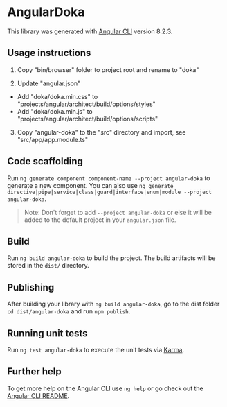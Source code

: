 # AngularDoka

This library was generated with [Angular CLI](https://github.com/angular/angular-cli) version 8.2.3.

## Usage instructions

1. Copy "bin/browser" folder to project root and rename to "doka"

2. Update "angular.json"

- Add "doka/doka.min.css" to "projects/angular/architect/build/options/styles"
- Add "doka/doka.min.js" to "projects/angular/architect/build/options/scripts"

3. Copy "angular-doka" to the "src" directory and import, see "src/app/app.module.ts"



## Code scaffolding

Run `ng generate component component-name --project angular-doka` to generate a new component. You can also use `ng generate directive|pipe|service|class|guard|interface|enum|module --project angular-doka`.
> Note: Don't forget to add `--project angular-doka` or else it will be added to the default project in your `angular.json` file. 


## Build

Run `ng build angular-doka` to build the project. The build artifacts will be stored in the `dist/` directory.


## Publishing

After building your library with `ng build angular-doka`, go to the dist folder `cd dist/angular-doka` and run `npm publish`.

## Running unit tests

Run `ng test angular-doka` to execute the unit tests via [Karma](https://karma-runner.github.io).

## Further help

To get more help on the Angular CLI use `ng help` or go check out the [Angular CLI README](https://github.com/angular/angular-cli/blob/master/README.md).
